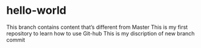 # hello-world
This branch contains content that’s different from Master
This is my first repository to learn how to use Git-hub
This is my discription of new branch commit
